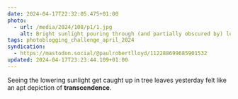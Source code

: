 ```yaml
---
date: 2024-04-17T22:32:05.475+01:00
photo:
  - url: /media/2024/108/p1/1.jpg
    alt: Bright sunlight pouring through (and partially obscured by) leaves on a tree.
tags: photoblogging_challenge_april_2024
syndication:
  - https://mastodon.social/@paulrobertlloyd/112288699685901532
updated: 2024-04-17T23:23:44.109+01:00
---
```


Seeing the lowering sunlight get caught up in tree leaves yesterday felt like an apt depiction of **transcendence**.
